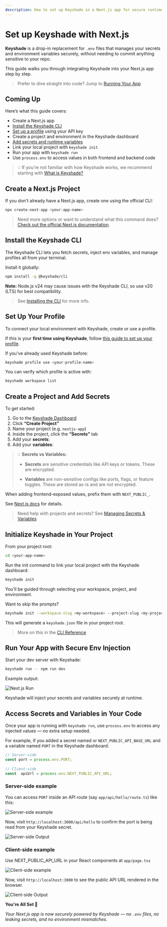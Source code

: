 ```yaml
---
description: How to set up Keyshade in a Next.js app for secure runtime secrets — no more .env files.
---
```


# Set up Keyshade with Next.js

**Keyshade** is a drop-in replacement for `.env` files that manages your secrets and environment variables securely, without needing to commit anything sensitive to your repo.

This guide walks you through integrating Keyshade into your Next.js app step by step.

> Prefer to dive straight into code? Jump to [Running Your App](#run-your-app-with-secure-env-injection)

## Coming Up

Here’s what this guide covers:

- Create a Next.js app  
- [Install the Keyshade CLI](/docs/getting-started/installing-the-cli.md)  
- [Set up a profile](/docs/getting-started/setting-up-your-profile.md)   using your API key  
- Create a project and environment in the Keyshade dashboard  
- [Add secrets and runtime variables](/docs/getting-started/adding-your-first-secret-and-variable.md)   
- Link your local project with `keyshade init`  
- Run your app with `keyshade run`  
- Use `process.env` to access values in both frontend and backend code

> 💡 If you're not familiar with how Keyshade works, we recommend starting with [What is Keyshade?](/docs/getting-started/introduction.md)

## Create a Next.js Project

If you don't already have a Next.js app, create one using the official CLI:

```bash
npx create-next-app <your-app-name>
```

> Need more options or want to understand what this command does? [Check out the official Next.js documentation](https://nextjs.org/docs/app/api-reference/cli/create-next-app).

## Install the Keyshade CLI

The Keyshade CLI lets you fetch secrets, inject env variables, and manage profiles all from your terminal.

Install it globally:

```bash
npm install -g @keyshade/cli
```

**Note:** Node.js v24 may cause issues with the Keyshade CLI, so use v20 (LTS) for best compatibility.

> See [Installing the CLI](/docs/getting-started/installing-the-cli.md) for more info.

## Set Up Your Profile

To connect your local environment with Keyshade, create or use a profile.

If this is your **first time using Keyshade**, follow [this guide to set up your profile](/docs/getting-started/setting-up-your-profile.md).

If you've already used Keyshade before:

```bash
keyshade profile use <your-profile-name>
```
You can verify which profile is active with:
```bash
keyshade workspace list
```

## Create a Project and Add Secrets

To get started:
1.  Go to the [Keyshade Dashboard](https://app.keyshade.xyz/)
2.  Click **“Create Project”**
3.  Name your project (e.g. `nextjs-app`)
4.  Inside the project, click the **“Secrets”** tab
5.  Add your **secrets**:  
6.  Add your **variables**:

> 💡 **Secrets vs Variables:**
>
>* **Secrets** are sensitive credentials like API keys or tokens. These are encrypted.
>
>* **Variables** are non-sensitive configs like ports, flags, or feature toggles. These are stored as-is and are not encrypted.
 
When adding frontend-exposed values, prefix them with `NEXT_PUBLIC_`.

See [Next.js docs](https://nextjs.org/docs/app/guides/environment-variables#bundling-environment-variables-for-the-browser) for details. 

> Need help with projects and secrets? See [Managing Secrets & Variables](/docs/getting-started/adding-your-first-secret-and-variable.md)

## Initialize Keyshade in Your Project

From your project root:

```bash
cd <your-app-name>
```
Run the init command to link your local project with the Keyshade dashboard:

```bash
keyshade init
```

You'll be guided through selecting your workspace, project, and environment.

Want to skip the prompts?

```bash
keyshade init --workspace-slug <my-workspace> --project-slug <my-project> --environment-slug <my-environment> --private-key <my-private-key>
```
This will generate a `keyshade.json` file in your project root.

> More on this in the [CLI Reference](/docs/getting-started/installing-the-cli.md)

## Run Your App with Secure Env Injection

Start your dev server with Keyshade:

```bash
keyshade run -- npm run dev
```
Example output:

![Next.js Run](../../../blob/keyshade-nextjs-run.png)

Keyshade will inject your secrets and variables securely at runtime.

## Access Secrets and Variables in Your Code

Once your app is running with `keyshade run`, use `process.env` to access any injected values — no extra setup needed.

For example, if you added a secret named or `NEXT_PUBLIC_API_BASE_URL` and a variable named `PORT` in the Keyshade dashboard:

```typescript
// Server-side
const port = process.env.PORT;
  
// Client-side
const  apiUrl = process.env.NEXT_PUBLIC_API_URL;
```

### Server-side example
You can access `PORT` inside an API route (say `app/api/hello/route.ts`) like this:

![Server-side example](../../../blob/nextjs-guide-server-side-code.png)

Now, visit `http://localhost:3000/api/hello` to confirm the port is being read from your Keyshade secret.

![Server-side Output](../../../blob/nextjs-guide-server-side-output.png)


### Client-side example
Use NEXT_PUBLIC_API_URL in your React components at `app/page.tsx`

![Client-side example](../../../blob/nextjs-guide-client-side-code.png)

Now, visit `http://localhost:3000` to see the public API URL rendered in the browser.

![Client-side Output](../../../blob/nextjs-guide-client-side-output.png)


**You're All Set 🎊**

_Your Next.js app is now securely powered by Keyshade — no `.env` files, no leaking secrets, and no environment mismatches._

<!-- > Ready to deploy? Check out [Keyshade with Vercel](/docs/integrations/?/vercel.md) for a seamless production setup. -->